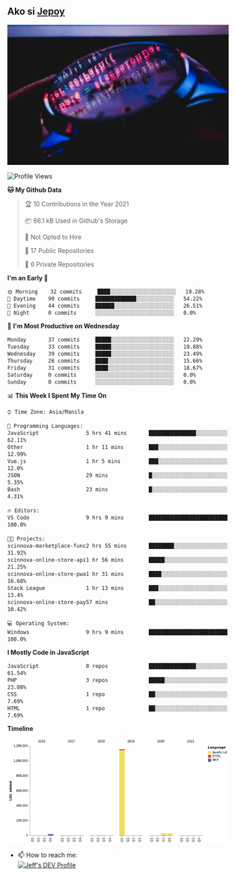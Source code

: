 ## Ako si [Jepoy](https://github.com/je-poy)
![je-poy-cover-img](imgs/cover.jpeg)

<!--START_SECTION:waka-->
![Profile Views](http://img.shields.io/badge/Profile%20Views-0-blue)

**🐱 My Github Data** 

> 🏆 10 Contributions in the Year 2021
 > 
> 📦 66.1 kB Used in Github's Storage 
 > 
> 🚫 Not Opted to Hire
 > 
> 📜 17 Public Repositories 
 > 
> 🔑 6 Private Repositories  
 > 
**I'm an Early 🐤** 

```text
🌞 Morning    32 commits     ████░░░░░░░░░░░░░░░░░░░░░   19.28% 
🌆 Daytime    90 commits     █████████████░░░░░░░░░░░░   54.22% 
🌃 Evening    44 commits     ██████░░░░░░░░░░░░░░░░░░░   26.51% 
🌙 Night      0 commits      ░░░░░░░░░░░░░░░░░░░░░░░░░   0.0%

```
📅 **I'm Most Productive on Wednesday** 

```text
Monday       37 commits     █████░░░░░░░░░░░░░░░░░░░░   22.29% 
Tuesday      33 commits     █████░░░░░░░░░░░░░░░░░░░░   19.88% 
Wednesday    39 commits     █████░░░░░░░░░░░░░░░░░░░░   23.49% 
Thursday     26 commits     ████░░░░░░░░░░░░░░░░░░░░░   15.66% 
Friday       31 commits     ████░░░░░░░░░░░░░░░░░░░░░   18.67% 
Saturday     0 commits      ░░░░░░░░░░░░░░░░░░░░░░░░░   0.0% 
Sunday       0 commits      ░░░░░░░░░░░░░░░░░░░░░░░░░   0.0%

```


📊 **This Week I Spent My Time On** 

```text
⌚︎ Time Zone: Asia/Manila

💬 Programming Languages: 
JavaScript               5 hrs 41 mins       ███████████████░░░░░░░░░░   62.11% 
Other                    1 hr 11 mins        ███░░░░░░░░░░░░░░░░░░░░░░   12.99% 
Vue.js                   1 hr 5 mins         ███░░░░░░░░░░░░░░░░░░░░░░   12.0% 
JSON                     29 mins             █░░░░░░░░░░░░░░░░░░░░░░░░   5.35% 
Bash                     23 mins             █░░░░░░░░░░░░░░░░░░░░░░░░   4.31%

🔥 Editors: 
VS Code                  9 hrs 9 mins        █████████████████████████   100.0%

🐱‍💻 Projects: 
scinnova-marketplace-func2 hrs 55 mins       ████████░░░░░░░░░░░░░░░░░   31.92% 
scinnova-online-store-api1 hr 56 mins        █████░░░░░░░░░░░░░░░░░░░░   21.25% 
scinnova-online-store-pwa1 hr 31 mins        ████░░░░░░░░░░░░░░░░░░░░░   16.68% 
Stack League             1 hr 13 mins        ███░░░░░░░░░░░░░░░░░░░░░░   13.4% 
scinnova-online-store-pay57 mins             ██░░░░░░░░░░░░░░░░░░░░░░░   10.42%

💻 Operating System: 
Windows                  9 hrs 9 mins        █████████████████████████   100.0%

```

**I Mostly Code in JavaScript** 

```text
JavaScript               8 repos             ███████████████░░░░░░░░░░   61.54% 
PHP                      3 repos             █████░░░░░░░░░░░░░░░░░░░░   23.08% 
CSS                      1 repo              ██░░░░░░░░░░░░░░░░░░░░░░░   7.69% 
HTML                     1 repo              ██░░░░░░░░░░░░░░░░░░░░░░░   7.69%

```


**Timeline**

![Chart not found](https://raw.githubusercontent.com/je-poy/je-poy/main/charts/bar_graph.png) 


<!--END_SECTION:waka-->

- 📫 How to reach me: <br />
[<img src="https://d2fltix0v2e0sb.cloudfront.net/dev-badge.svg" width="50" alt="Jeff's DEV Profile" />](https://dev.to/jepoy)
<!--
**je-poy/je-poy** is a ✨ _special_ ✨ repository because its `README.md` (this file) appears on your GitHub profile.

Here are some ideas to get you started:

- 🔭 I’m currently working on ...
- 🌱 I’m currently learning ...
- 👯 I’m looking to collaborate on ...
- 🤔 I’m looking for help with ...
- 💬 Ask me about ...

- 😄 Pronouns: ...
- ⚡ Fun fact: ...
-->
